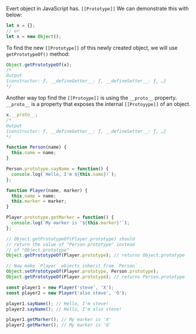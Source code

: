 Evert object in JavaScript has. `[[Prototype]]` We can demonstrate this with below:
```js
let x = {};
// or
let x = new Object();
```
To find the new `[[Prototype]]` of this newly created object, we will use `getPrototypeOf()` method:
```js
Object.getPrototypeOf(x);
/*
Output
{constructor: ƒ, __defineGetter__: ƒ, __defineSetter__: ƒ, …}
*/
```
Another way top find the `[[Protoype]]` is using the `__proto__` property. `__proto__` is a property that exposes the internal `[[Protoyype]]` of an object.
```js
x.__proto__;
/*
Output
{constructor: ƒ, __defineGetter__: ƒ, __defineSetter__: ƒ, …}
*/
```


```javascript
function Person(name) {
  this.name = name;
}

Person.prototype.sayName = function() {
  console.log(`Hello, I'm ${this.name}!`);
};

function Player(name, marker) {
  this.name = name;
  this.marker = marker;
}

Player.prototype.getMarker = function() {
  console.log(`My marker is '${this.marker}'`);
};

// Object.getPrototypeOf(Player.prototype) should
// return the value of "Person.prototype" instead
// of "Object.prototype"
Object.getPrototypeOf(Player.prototype); // returns Object.prototype

// Now make `Player` objects inherit from `Person`
Object.setPrototypeOf(Player.prototype, Person.prototype);
Object.getPrototypeOf(Player.prototype); // returns Person.prototype

const player1 = new Player('steve', 'X');
const player2 = new Player('also steve', 'O');

player1.sayName(); // Hello, I'm steve!
player2.sayName(); // Hello, I'm also steve!

player1.getMarker(); // My marker is 'X'
player2.getMarker(); // My marker is 'O'
```
